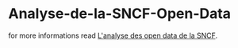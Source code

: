 # Analyse-de-la-SNCF-Open-Data
for more informations read [L'analyse des open data de la SNCF](https://github.com/walgt/Analyse-de-la-SNCF-Open-Data/blob/main/L'analyse%20des%20open%20data%20de%20la%20SNCF.pdf).
